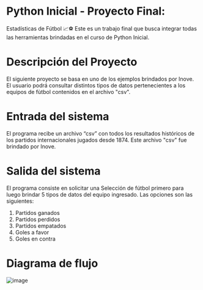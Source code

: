 # Python Inicial - Proyecto Final:
Estadísticas de Fútbol 📈⚽
Este es un trabajo final que busca integrar todas las herramientas brindadas 
en el curso de Python Inicial.

# Descripción del Proyecto
El siguiente proyecto se basa en uno de los ejemplos brindados por Inove.
El usuario podrá consultar distintos tipos de datos pertenecientes a los equipos de fùtbol 
contenidos en el archivo "csv".

# Entrada del sistema
El programa recibe un archivo “csv” con todos los resultados históricos de los 
partidos internacionales jugados desde 1874. Este archivo "csv" fue brindado por Inove.

# Salida del sistema
El programa consiste en solicitar una Selección de fútbol primero
para luego brindar 5 tipos de datos del equipo ingresado.
Las opciones son las siguientes:
1. Partidos ganados
2. Partidos perdidos
3. Partidos empatados
4. Goles a favor
5. Goles en contra

# Diagrama de flujo
![image](https://user-images.githubusercontent.com/105552739/184893229-b26ee127-d9e0-46cf-961b-7d8420216360.png)
